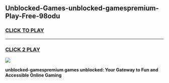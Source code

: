 
## Unblocked-Games-unblocked-gamespremium-Play-Free-98odu
<h3>
<a href="https://premium76.site?title=unblocked-gamespremium&ref=10A">CLICK TO PLAY</a></h3>
<hr>

<h3>
<a href="https://premium76.site?title=unblocked-gamespremium&ref=10A">CLICK 2 PLAY</a>
  
</h3>

<a href="https://premium76.site?title=unblocked-gamespremium&ref=10A"><img src="https://clearcache.store/games.png"></a>


**unblocked-gamespremium games unblocked: Your Gateway to Fun and Accessible Online Gaming**

